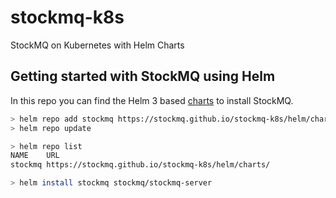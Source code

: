 # stockmq-k8s
StockMQ on Kubernetes with Helm Charts

## Getting started with StockMQ using Helm

In this repo you can find the Helm 3 based [charts](https://github.com/stockmq/stockmq-k8s/tree/main/helm/charts) to install StockMQ.

```sh
> helm repo add stockmq https://stockmq.github.io/stockmq-k8s/helm/charts/
> helm repo update

> helm repo list
NAME   	URL                                                    
stockmq	https://stockmq.github.io/stockmq-k8s/helm/charts/

> helm install stockmq stockmq/stockmq-server
```
